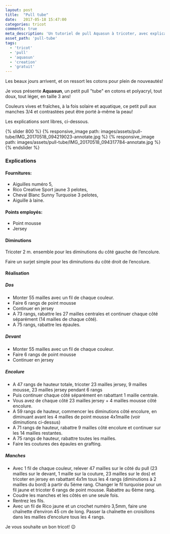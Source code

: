 ```yaml
---
layout: post
title:  "Pull tube"
date:   2017-05-18 15:47:00
categories: tricot
comments: true
meta_description: 'Un tutoriel de pull Aquasun à tricoter, avec explications libres'
asset_path: 'pull-tube'
tags:
  - 'tricot'
  - 'pull'
  - 'aquasun'
  - 'creation'
  - 'gratuit'
---
```


Les beaux jours arrivent, et on ressort les cotons pour plein de nouveautés!

Je vous présente **Aquasun**, un petit pull "tube" en cotons et polyacryl, tout doux, tout léger, en taille 3 ans!

Couleurs vives et fraîches, à la fois solaire et aquatique, ce petit pull aux manches 3/4 et contrastées peut être porté à-même la peau!

Les explications sont libres, ci-dessous.


{% slider 800 %}
{% responsive_image path: images/assets/pull-tube/IMG_20170518_094219023-annotate.jpg %}
{% responsive_image path: images/assets/pull-tube/IMG_20170518_094317784-annotate.jpg %}
{% endslider %}

### Explications

#### Fournitures:
* Aiguilles numéro 5,
* Rico Creative Sport jaune 3 pelotes,
* Cheval Blanc Sunny Turquoise 3 pelotes,
* Aiguille à laine.

#### Points employés:
* Point mousse
* Jersey

#### Diminutions
Tricoter 2 m. ensemble pour les diminutions du côté gauche de l’encolure.

Faire un surjet simple pour les diminutions du côté droit de l’encolure.

#### Réalisation

##### Dos

* Monter 55 mailles avec un fil de chaque couleur.
* Faire 6 rangs de point mousse
* Continuer en jersey
* A 73 rangs, rabattre les 27 mailles centrales et continuer chaque côté séparément (14 mailles de chaque côté).
* A 75 rangs, rabattre les épaules.

##### Devant

* Monter 55 mailles avec un fil de chaque couleur.
* Faire 6 rangs de point mousse
* Continuer en jersey

##### Encolure

* A 47 rangs de hauteur totale, tricoter 23 mailles jersey, 9 mailles mousse, 23 mailles jersey pendant 6 rangs
* Puis continuer chaque côté séparément en rabattant 1 maille centrale.
* Vous avez de chaque côté 23 mailles jersey + 4 mailles mousse côté encolure.
* A 59 rangs de hauteur, commencer les diminutions côté encolure, en diminuant avant les 4 mailles de point mousse 4x1maille (voir diminutions ci-dessus)
* A 71 rangs de hauteur, rabattre 9 mailles côté encolure et continuer sur les 14 mailles restantes.
* A 75 rangs de hauteur, rabattre toutes les mailles.
* Faire les coutures des épaules en grafting.

##### Manches

* Avec 1 fil de chaque couleur, relever 47 mailles sur le côté du pull (23 mailles sur le devant, 1 maille sur la couture, 23 mailles sur le dos) et tricoter en jersey en rabattant 4x1m tous les 4 rangs (diminutions à 2 mailles du bord) à partir du 5ème rang. Changer le fil turquoise pour un fil jaune et tricoter 6 rangs de point mousse. Rabattre au 6ème rang.
* Coudre les manches et les côtés en une seule fois.
* Rentrez les fils.
* Avec un fil de Rico jaune et un crochet numéro 3,5mm, faire une chaînette d’environ 45 cm de long. Passer la chaînette en croisillons dans les mailles d’encolure tous les 4 rangs.


Je vous souhaite un bon tricot! 😉

